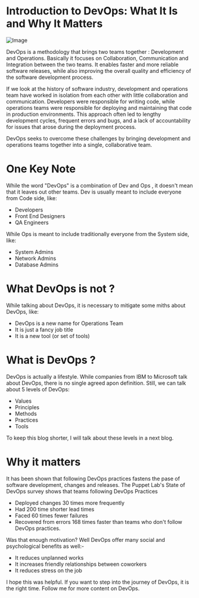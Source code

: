 # Introduction to DevOps: What It Is and Why It Matters
![Image](https://miro.medium.com/v2/resize:fit:1100/format:webp/1*wRnPXXB9BFP_lylUIoZRpw.png)

DevOps is a methodology that brings two teams together : Development and Operations. Basically it focuses on Collaboration, Communication and Integration between the two teams. It enables faster and more reliable software releases, while also improving the overall quality and efficiency of the software development process.

If we look at the history of software industry, development and operations team have worked in isolation from each other with little collaboration and communication. Developers were responsible for writing code, while operations teams were responsible for deploying and maintaining that code in production environments. This approach often led to lengthy development cycles, frequent errors and bugs, and a lack of accountability for issues that arose during the deployment process.

DevOps seeks to overcome these challenges by bringing development and operations teams together into a single, collaborative team.

# One Key Note

While the word "DevOps" is a combination of Dev and Ops , it doesn't mean that it leaves out other teams.
Dev is usually meant to include everyone from Code side, like:
- Developers
- Front End Designers
- QA Engineers

While Ops is meant to include traditionally everyone from the System side, like:
- System Admins
- Network Admins
- Database Admins


# What DevOps is not ?
While talking about DevOps, it is necessary to mitigate some miths about DevOps, like:
- DevOps is a new name for Operations Team
- It is just a fancy job title
- It is a new tool (or set of tools)

# What is DevOps ?
DevOps is actually a lifestyle. While companies from IBM to Microsoft talk about DevOps, there is no single agreed apon definition. Still, we can talk about 5 levels of DevOps:
- Values
- Principles
- Methods
- Practices
- Tools

To keep this blog shorter, I will talk about these levels in a next blog. 

# Why it matters
It has been shown that following DevOps practices fastens the pase of software development, changes and releases.
The Puppet Lab's State of DevOps survey shows that teams following DevOps Practices
- Deployed changes 30 times more frequently
- Had 200 time shorter lead times
- Faced 60 times fewer failures
- Recovered from errors 168 times faster 
than teams who don't follow DevOps practices.

Was that enough motivation? 
Well DevOps offer many social and psychological benefits as well:-

- It reduces unplanned works
- It increases friendly relationships between coworkers
- It reduces stress on the job


I hope this was helpful. If you want to step into the journey of DevOps, it is the right time. Follow me for more content on DevOps.
